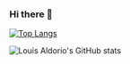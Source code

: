 ### Hi there 👋

<!--
**LouisAldorio/LouisAldorio** is a ✨ _special_ ✨ repository because its `README.md` (this file) appears on your GitHub profile.

Here are some ideas to get you started:

- 🔭 I’m currently working on ...
- 🌱 I’m currently learning ...
- 👯 I’m looking to collaborate on ...
- 🤔 I’m looking for help with ...
- 💬 Ask me about ...
- 📫 How to reach me: ...
- 😄 Pronouns: ...
- ⚡ Fun fact: ...
-->

[![Top Langs](https://github-readme-stats.vercel.app/api/top-langs/?username=LouisAldorio&exclude_repo=github-readme-stats,anuraghazra.github.io&hide=scss,less,php,html,css)](https://github.com/anuraghazra/github-readme-stats)

![Louis Aldorio's GitHub stats](https://github-readme-stats.vercel.app/api?username=LouisAldorio&show_icons=true&theme=radical)

